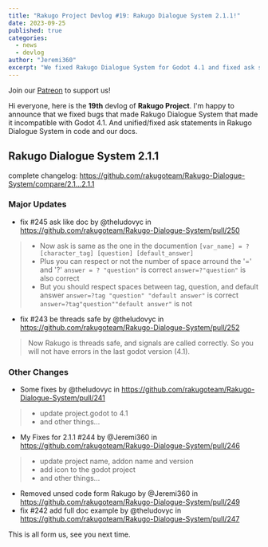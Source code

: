 ```yaml
---
title: "Rakugo Project Devlog #19: Rakugo Dialogue System 2.1.1!"
date: 2023-09-25
published: true
categories:
  - news
  - devlog
author: "Jeremi360"
excerpt: "We fixed Rakugo Dialogue System for Godot 4.1 and fixed ask statements!"
---
```


Join our [Patreon](https://www.patreon.com/rakguoteam) to support us!

Hi everyone, here is the **19th** devlog of **Rakugo Project**.
I'm happy to announce that we fixed bugs that made Rakugo Dialogue System that made it incompatible with Godot 4.1.
And unified/fixed ask statements in Rakugo Dialogue System in code and our docs.

## Rakugo Dialogue System 2.1.1

complete changelog: https://github.com/rakugoteam/Rakugo-Dialogue-System/compare/2.1...2.1.1

### Major Updates
* fix #245 ask like doc by @theludovyc in https://github.com/rakugoteam/Rakugo-Dialogue-System/pull/250
> - Now ask is same as the one in the documention
>  `[var_name] = ? [character_tag] [question] [default_answer]`
> - Plus you can respect or not the number of space arround the '=' and '?'
> `answer = ? "question"` is correct
> `answer=?"question"` is also correct
> - But you should respect spaces between tag, question, and default answer
> `answer=?tag "question" "default answer"` is correct
> `answer=?tag"question""default answer"` is not

* fix #243 be threads safe by @theludovyc in https://github.com/rakugoteam/Rakugo-Dialogue-System/pull/252
> Now Rakugo is threads safe, and signals are called correctly. So you will not have errors in the last godot version (4.1).

### Other Changes
* Some fixes by @theludovyc in https://github.com/rakugoteam/Rakugo-Dialogue-System/pull/241
> - update project.godot to 4.1
> - and other things...
* My Fixes for 2.1.1 #244 by @Jeremi360 in https://github.com/rakugoteam/Rakugo-Dialogue-System/pull/246
> - update project name, addon name and version
> - add icon to the godot project
> - and other things...
* Removed unsed code form Rakugo by @Jeremi360 in https://github.com/rakugoteam/Rakugo-Dialogue-System/pull/249
* fix #242 add full doc example by @theludovyc in https://github.com/rakugoteam/Rakugo-Dialogue-System/pull/247

This is all form us, see you next time.